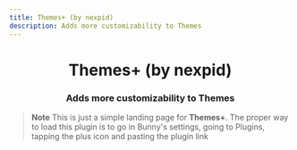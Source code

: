 ```yaml
---
title: Themes+ (by nexpid)
description: Adds more customizability to Themes
---
```


<!--
  * This file was autogenerated
  * If you want to change anything, do so in the build.mjs script
  * https://github.com/nexpid/DettaPlugins/edit/main/scripts/build.mjs
-->

<div align="center">
    <h1>Themes+ (by nexpid)</h1>
    <h3>Adds more customizability to Themes</h3>
</div>

> **Note**
> This is just a simple landing page for **Themes+**. The proper way to load this plugin is to go in Bunny's settings, going to Plugins, tapping the plus icon and pasting the plugin link
